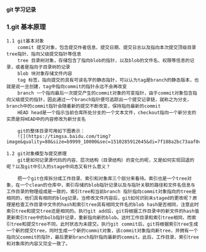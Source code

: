 #### git 学习记录 ####

### 1.git 基本原理
    1.1 git基本对象
        commit 提交对象，包含提交作者信息、提交日期、提交日志以及指向本次提交顶级目录tree指针、指向父级提交指针等信息
        tree 目录树对象，存储包含了指向blob的指针，以及blob的文件名、权限等信息的记录，或者是指向子目录树的记录
        blob 块对象存储文件内容
        tag 标签，指向提交的具有可读名字的静态指针，可以认为tag是branch的静态版本，也就是说一旦创建，tag中指向commit的指针永远不会再改变
        branch 一个指向最后一次提交产生的commit对象的可变指针，由于commit对象包含指向父级提交的指针，因此通过一个branch指针便可追踪出一个提交记录链，就称之为分支，branch中的commit指针会随着新的提交不断改变，保持指向最新的commit
        HEAD head是一个指示当前仓库所处分支的一个文本文件，checkout指向一个新分支的实质是将HEAD中的内容修改为新分支名

        git的整体目录可用如下图表示：
        ![](https://timgsa.baidu.com/timg?image&quality=80&size=b9999_10000&sec=1510285912645&di=7f188a2bc73aaf0c36b142e9d1d04e64&imgtype=0&src=http%3A%2F%2Fimage.lxway.com%2Fupload%2Fd%2Fcc%2Fdccafadf1371c5b4abd90b4ad1375c22_thumb.jpg)

    1.2 git对象模型与提交原理
        git是如何记录源代码的内容、层次结构（目录结构）的变化的呢，又是如何实现回退的呢？以及git中引入的stage中间态又有什么意义？

        把一个git仓库拆分成工作目录、索引和对象库三个部分来看待。索引也是一个tree对象，在一个clean的仓库中，索引存储的blob指针记录以及与指针关联的路径和文件名信息与工作目录的物理组成是一致的，索引tree和当前branch 指针指向commit对象指向的tree是相同的，他们具有相同的blog记录。当修改文件内容后，git如何识别未staged的更改呢？原理是检查工作目录中文件的hash和索引tree具有相同文件名的blob hash是否相同，注意此时索引tree和提交tree还是相同的。执行git add后，git将根据工作目录中的新文件的hash值更新索引tree中的bolb指针记录，重新指向新的blob。这时工作目录和索引tree相同，而索引tree和提交tree不同，此时状态为未提交。执行git commit后，git将根据索引tree生成一个新的提交tree，同时生成一个新的commit对象，该commit对象指向新tree，并拥有一个指向父commit的指针，最后更新branch指针指向最新的commit。此后，工作目录、索引tree和对象库的内容又完全一致了。 

